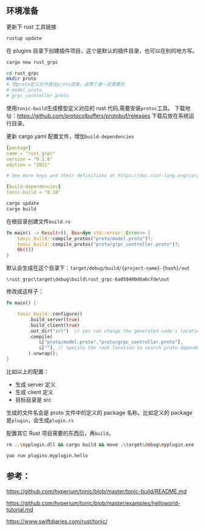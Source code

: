 ## 环境准备

更新下 rust 工具链接

```sh
rustup update
```

在 plugins 目录下创建插件项目，这个是默认的插件目录，也可以在别的地方写。

```sh
cargo new rust_grpc

cd rust_grpc
mkdir proto
# 把proto定义文件放在proto目录，这两个是一定需要的
# model.proto
# grpc_controller.proto
```

使用`tonic-build`生成模型定义对应的 rust 代码,需要安装`protoc`工具。
下载地址：https://github.com/protocolbuffers/protobuf/releases
下载后放在系统运行目录。

更新 cargo.yaml 配置文件，增加`build-dependencies`

```yaml
[package]
name = "rust_grpc"
version = "0.1.0"
edition = "2021"

# See more keys and their definitions at https://doc.rust-lang.org/cargo/reference/manifest.html

[build-dependencies]
tonic-build = "0.10"
```

```sh
cargo update
cargo build
```

在根目录创建文件`build.rs`

```rust
fn main() -> Result<(), Box<dyn std::error::Error>> {
    tonic_build::compile_protos("proto/model.proto")?;
    tonic_build::compile_protos("proto/grpc_controller.proto")?;
    Ok(())
}
```

默认会生成在这个目录下：`target/debug/build/{project-name}-{hash}/out`

`\rust_grpc\target\debug\build\rust_grpc-6a050400d6a6cfde\out`

修改成这样子：

```rust
fn main() {

    tonic_build::configure()
        .build_server(true)
        .build_client(true)
        .out_dir("src")  // you can change the generated code's location
        .compile(
            &["proto/model.proto","proto/grpc_controller.proto"],
            &[""], // specify the root location to search proto dependencies
        ).unwrap();
}
```

比如以上的配置：

- 生成 server 定义
- 生成 client 定义
- 目标目录是 src

生成的文件名会是 proto 文件中的定义的 package 名称。比如定义的 package 是`plugin`，会生成`plugin.rs`

配置其它 Rust 项目需要的东西后，再`build`。

```sh
rm ..\myplugin.dll && cargo build && move .\target\debug\myplugin.exe ../myplugin.dll
```

```sh
yao run plugins.myplugin.hello
```

## 参考：

https://github.com/hyperium/tonic/blob/master/tonic-build/README.md

https://github.com/hyperium/tonic/blob/master/examples/helloworld-tutorial.md

https://www.swiftdiaries.com/rust/tonic/
